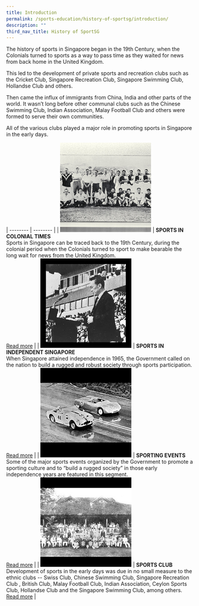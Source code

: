 ```yaml
---
title: Introduction
permalink: /sports-education/history-of-sportsg/introduction/
description: ""
third_nav_title: History of SportSG
---
```

The history of sports in Singapore began in the 19th Century, when the Colonials turned to sports as a way to pass time as they waited for news from back home in the United Kingdom. 

This led to the development of private sports and recreation clubs such as the Cricket Club, Singapore Recreation Club, Singapore Swimming Club, Hollandse Club and others. 

Then came the influx of immigrants from China, India and other parts of the world. It wasn’t long before other communal clubs such as the Chinese Swimming Club, Indian Association, Malay Football Club and others were formed to serve their own communities. 

All of the various clubs played a major role in promoting sports in Singapore in the early days.


| -------- | -------- | 
| ![](/images/Sport%20Education/History%20of%20Singapore%20Sports/colonial.jpeg)     | **SPORTS IN COLONIAL TIMES**<br>Sports in Singapore can be traced back to the 19th Century, during the colonial period when the Colonials turned to sport to make bearable the long wait for news from the United Kingdom.<br>[Read more](/sports-education/history-of-sportsg/sports-in-colonial-times/)     |
| ![Sport_in_Independent_Times](/images/Sport%20Education/History%20of%20Singapore%20Sports/Sports%20in%20Independent%20Times/Sport_in_Independent_Times.jpg)    | **SPORTS IN INDEPENDENT SINGAPORE**<br>When Singapore attained independence in 1965, the Government called on the nation to build a rugged and robust society through sports participation.<br>[Read more](/sports-education/history-of-sportsg/sports-in-independent-times/)     |
| ![](/images/Sport%20Education/Sporting%20Events/grand_prix.jpeg)   | **SPORTING EVENTS**<br>Some of the major sports events organized by the Government to promote a sporting culture and to “build a rugged society” in those early independence years are featured in this segment.<br>[Read more](/sports-education/sporting-events/grand-prix/)     |
| ![](/images/Sport%20Education/History%20of%20Singapore%20Sports/SCRC1.jpeg)   | **SPORTS CLUB**<br>Development of sports in the early days was due in no small measure to the ethnic clubs -- Swiss Club, Chinese Swimming Club, Singapore Recreation Club , British Club, Malay Football Club, Indian Association, Ceylon Sports Club, Hollandse Club and the Singapore Swimming Club, among others.<br>[Read more](/sports-education/sporting-clubs/chinese-swimming-club/)     |